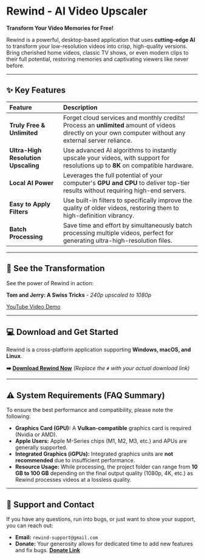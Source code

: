 # Rewind - AI Video Upscaler 

**Transform Your Video Memories for Free!**

Rewind is a powerful, desktop-based application that uses **cutting-edge AI** to transform your low-resolution videos into crisp, high-quality versions. Bring cherished home videos, classic TV shows, or even modern clips to their full potential, restoring memories and captivating viewers like never before.

---

## ✨ Key Features

| Feature | Description |
| :--- | :--- |
| **Truly Free & Unlimited** | Forget cloud services and monthly credits! Process an **unlimited** amount of videos directly on your own computer without any external server reliance. |
| **Ultra-High Resolution Upscaling** | Use advanced AI algorithms to instantly upscale your videos, with support for resolutions up to **8K** on compatible hardware. |
| **Local AI Power** | Leverages the full potential of your computer's **GPU and CPU** to deliver top-tier results without requiring high-end servers. |
| **Easy to Apply Filters** | Use built-in filters to specifically improve the quality of older videos, restoring them to high-definition vibrancy. |
| **Batch Processing** | Save time and effort by simultaneously batch processing multiple videos, perfect for generating ultra-high-resolution files. |

---

## 🎥 See the Transformation

See the power of Rewind in action:

**Tom and Jerry: A Swiss Tricks** - *240p upscaled to 1080p*

[YouTube Video Demo](https://www.youtube.com/embed/5LvRa84SkUc)

---

## 💻 Download and Get Started

Rewind is a cross-platform application supporting **Windows, macOS, and Linux**.

**➡️ [Download Rewind Now](#)** *(Replace the `#` with your actual download link)*

---

## ⚠️ System Requirements (FAQ Summary)

To ensure the best performance and compatibility, please note the following:

* **Graphics Card (GPU):** A **Vulkan-compatible** graphics card is required (Nvidia or AMD).
* **Apple Users:** Apple M-Series chips (M1, M2, M3, etc.) and APUs are generally supported.
* **Integrated Graphics (iGPUs):** Integrated graphics units are **not recommended** due to insufficient performance.
* **Resource Usage:** While processing, the project folder can range from **10 GB to 100 GB** depending on the final output quality (1080p, 4K, etc.) as Rewind processes videos at a lossless quality.

---

## 🤝 Support and Contact

If you have any questions, run into bugs, or just want to show your support, you can reach out:

* **Email:** `rewind-support@gmail.com`
* **Donate:** Your generosity allows for dedicated time to add new features and fix bugs. [**Donate Link**](#)
